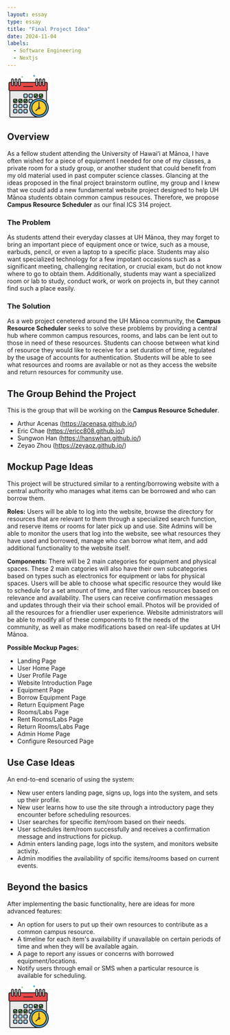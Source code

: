 ```yaml
---
layout: essay
type: essay
title: "Final Project Idea"
date: 2024-11-04
labels:
  - Software Engineering
  - Nextjs
---
```


<img width="100px" class="rounded float-start pe-4" src="../img/schedule.png">

## Overview 

As a fellow student attending the University of Hawaiʻi at Mānoa, I have often wished for a piece of equipment I needed for one of my classes, a private room for a study group, or another student that could benefit from my old material used in past computer science classes. Glancing at the ideas proposed in the final project brainstorm outline, my group and I knew that we could add a new fundamental website project designed to help UH Mānoa students obtain common campus resouces. Therefore, we propose **Campus Resource Scheduler** as our final ICS 314 project.

### The Problem

As students attend their everyday classes at UH Mānoa, they may forget to bring an important piece of equipment once or twice, such as a mouse, earbuds, pencil, or even a laptop to a specific place. Students may also want specialized technology for a few impotant occasions such as a significant meeting, challenging recitation, or crucial exam, but do not know where to go to obtain them. Additionally, students may want a specialized room or lab to study, conduct work, or work on projects in, but they cannot find such a place easily.

### The Solution

As a web project cenetered around the UH Mānoa community, the **Campus Resource Scheduler** seeks to solve these problems by providing a central hub where common campus resources, rooms, and labs can be lent out to those in need of these resources. Students can choose between what kind of resource they would like to receive for a set duration of time, regulated by the usage of accounts for authentication. Students will be able to see what resources and rooms are available or not as they access the website and return resources for community use. 

## The Group Behind the Project

This is the group that will be working on the **Campus Resource Scheduler**.
- Arthur Acenas (https://acenasa.github.io/)
- Eric Chae (https://ericc808.github.io/)
- Sungwon Han (https://hanswhan.github.io/)
- Zeyao Zhou (https://zeyaoz.github.io/)

## Mockup Page Ideas

This project will be structured similar to a renting/borrowing website with a central authority who manages what items can be borrowed and who can borrow them. 

**Roles:** 
Users will be able to log into the website, browse the directory for resources that are relevant to them through a specialized search function, and reserve items or rooms for later pick up and use. 
Site Admins will be able to monitor the users that log into the website, see what resources they have used and borrowed, manage who can borrow what item, and add additional functionality to the website itself.

**Components:**
There will be 2 main categories for equipment and physical spaces. These 2 main catgories will also have their own subcategories based on types such as electronics for equipment or labs for physical spaces. Users will be able to choose what specific resource they would like to schedule for a set amount of time, and filter various resources based on relevance and availability. The users can receive confirmation messages and updates through their via their school email. Photos will be provided of all the resources for a friendlier user experience. Website administrators will be able to modify all of these components to fit the needs of the community, as well as make modifications based on real-life updates at UH Mānoa.

**Possible Mockup Pages:**
- Landing Page
- User Home Page
- User Profile Page
- Website Introduction Page
- Equipment Page
- Borrow Equipment Page
- Return Equipment Page
- Rooms/Labs Page
- Rent Rooms/Labs Page
- Return Rooms/Labs Page
- Admin Home Page
- Configure Resourced Page

## Use Case Ideas

An end-to-end scenario of using the system:
- New user enters landing page, signs up, logs into the system, and sets up their profile.
- New user learns how to use the site through a introductory page they encounter before scheduling resources.
- User searches for specific item/room based on their needs.
- User schedules item/room successfully and receives a confirmation message and instructions for pickup.
- Admin enters landing page, logs into the system, and monitors website activity.
- Admin modifies the availability of spcific items/rooms based on current events.

## Beyond the basics

After implementing the basic functionality, here are ideas for more advanced features:
- An option for users to put up their own resources to contribute as a common campus resource.
- A timeline for each item's availability if unavailable on certain periods of time and when they will be available again.
- A page to report any issues or concerns with borrowed equipment/locations.
- Notify users through email or SMS when a particular resource is available for scheduling.

<img width="100px" class="rounded float-start pe-4" src="../img/schedule.png">
